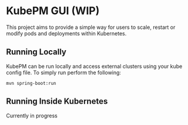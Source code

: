 # KubePM GUI (WIP)

This project aims to provide a simple way for users to scale, restart or modify pods and deployments within Kubernetes.

## Running Locally 

KubePM can be run locally and access external clusters using your kube config file. To simply run perform the following: 

```
mvn spring-boot:run
```

## Running Inside Kubernetes 

Currently in progress 





